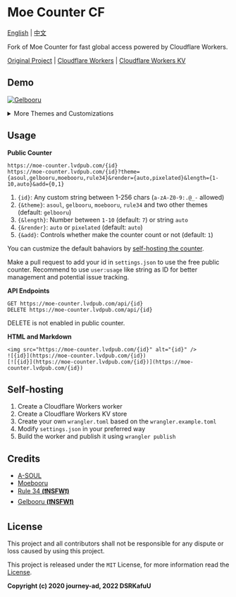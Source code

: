 # Moe Counter CF

[English](https://github.com/dsrkafuu/moe-counter-cf#readme) | [中文](https://github.com/dsrkafuu/moe-counter-cf/blob/master/README.zh.md)

Fork of Moe Counter for fast global access powered by Cloudflare Workers.

[Original Project](https://github.com/journey-ad/Moe-counter) | [Cloudflare Workers](https://workers.cloudflare.com/) | [Cloudflare Workers KV](https://www.cloudflare.com/products/workers-kv/)

## Demo

[![Gelbooru](https://moe-counter.lvdpub.com/feifa:demo)](https://moe-counter.lvdpub.com/feifa:demo)

<details>
<summary>More Themes and Customizations</summary>

**A-SOUL (with `theme=asoul&length=10`)**

[![A-SOUL](https://moe-counter.lvdpub.com/feifa:demo?theme=asoul&length=10&add=0)](https://moe-counter.lvdpub.com/feifa:demo?theme=asoul&length=10)

**Moebooru (with `theme=moebooru&length=auto`)**

[![Moebooru](https://moe-counter.lvdpub.com/feifa:demo?theme=moebooru&length=auto&add=0)](https://moe-counter.lvdpub.com/feifa:demo?theme=moebooru&length=auto)

**Rule 34 (with `theme=rule34&render=pixelated`)**

[![Rule 34](https://moe-counter.lvdpub.com/feifa:demo?theme=rule34&render=pixelated&add=0)](https://moe-counter.lvdpub.com/feifa:demo?theme=rule34)

</details>

## Usage

**Public Counter**

```
https://moe-counter.lvdpub.com/{id}
https://moe-counter.lvdpub.com/{id}?theme={asoul,gelbooru,moebooru,rule34}&render={auto,pixelated}&length={1-10,auto}&add={0,1}
```

1. `{id}`: Any custom string between 1-256 chars (`a-zA-Z0-9:.@_-` allowed)
2. `{&theme}`: `asoul`, `gelbooru`, `moebooru`, `rule34` and two other themes (default: `gelbooru`)
3. `{&length}`: Number between `1-10` (default: `7`) or string `auto`
4. `{&render}`: `auto` or `pixelated` (default: `auto`)
5. `{&add}`: Controls whether make the counter count or not (default: `1`)

You can custmize the default bahaviors by [self-hosting the counter](#self-hosting).

Make a pull request to add your id in `settings.json` to use the free public counter. Recommend to use `user:usage` like string as ID for better management and potential issue tracking.

**API Endpoints**

```
GET https://moe-counter.lvdpub.com/api/{id}
DELETE https://moe-counter.lvdpub.com/api/{id}
```

DELETE is not enabled in public counter.

**HTML and Markdown**

```
<img src="https://moe-counter.lvdpub.com/{id}" alt="{id}" />
![{id}](https://moe-counter.lvdpub.com/{id})
[![{id}](https://moe-counter.lvdpub.com/{id})](https://moe-counter.lvdpub.com/{id})
```

## Self-hosting

1. Create a Cloudflare Workers worker
2. Create a Cloudflare Workers KV store
3. Create your own `wrangler.toml` based on the `wrangler.example.toml`
4. Modify `settings.json` in your preferred way
5. Build the worker and publish it using `wrangler publish`

## Credits

- [A-SOUL](https://space.bilibili.com/703007996)
- [Moebooru](https://github.com/moebooru/moebooru)
- [Rule 34 **(❗NSFW❗)**](https://rule34.xxx/)
- [Gelbooru **(❗NSFW❗)**](https://gelbooru.com/)

## License

This project and all contributors shall not be responsible for any dispute or loss caused by using this project.

This project is released under the `MIT` License, for more information read the [License](https://github.com/dsrkafuu/moe-counter-cf/blob/master/LICENSE).

**Copyright (c) 2020 journey-ad, 2022 DSRKafuU**
